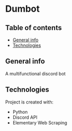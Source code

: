 # Dumbot


## Table of contents
* [General info](#general-info)
* [Technologies](#technologies)


## General info
A multifunctional discord bot
	
## Technologies
Project is created with:
* Python
* Discord API
* Elementary Web Scraping
	
